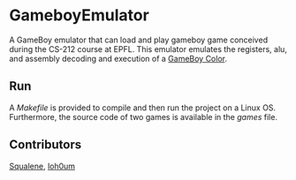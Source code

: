# GameboyEmulator
A GameBoy emulator that can load and play gameboy game conceived during the CS-212 course at EPFL.
This emulator emulates the registers, alu, and assembly decoding and execution of a [GameBoy Color](https://en.wikipedia.org/wiki/Game_Boy_Color).

## Run
A _Makefile_ is provided to compile and then run the project on a Linux OS. Furthermore, the source code of two games is available in the _games_ file.

## Contributors
[Squalene](https://github.com/Squalene), [loh0um](https://github.com/loh0um)
